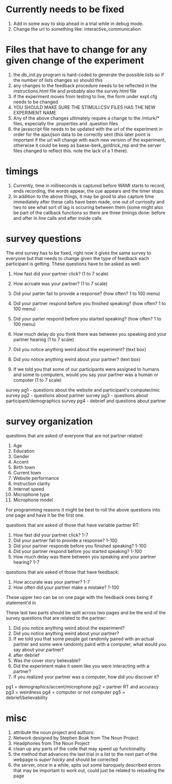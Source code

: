 # Currently needs to be fixed #
1. Add in some way to skip ahead in a trial while in debug mode.
1. Change the url to something like: interactive_communication

# Files that have to change for any given change of the experiment #
1. the db_init.py program is hard-coded to generate the possible lists so if the number of lists changes so should this
1. any changes to the feedback procedure needs to be reflected in the instructions.html file and probably also the survey.html file
1. if the experiment moves from testing to live, the form under expt.cfg needs to be changed
1. YOU SHOULD MAKE SURE THE STIMULI.CSV FILES HAS THE NEW EXPERIMENT NAME
1. Any of the above changes ultimately require a change to the /mturk/* files, especially the .properties and .question files
1. the javascript file needs to be updated with the url of the experiment in order for the ajax/json data to be correctly sent (this later point is important if the url will change with each new version of the experiment, otherwise it could be keep as baese-berk_goldrick_rep and the server files changed to reflect this. note the lack of a 1 there).

# timings #
1. Currently, time in milliseconds is captured before WAMI starts to record, ends recording, the words appear, the cue appears and the timer stops.
1. In addition to the above things, it may be good to also capture time immediately after these calls have been made, one out of curriosity and two to see what sort of lag is occuring between them (some might also be part of the callback functions so there are three timings done: before and after in line calls and after inside calls

# survey questions #
The end survey has to be fixed, right now it gives the same survey to everyone but that needs to change given the type of feedback each participant is getting. These questions have to be asked as well:
1. How fast did your partner click? (1 to 7 scale)
1. How acruate was your partner? (1 to 7 scale)

1. Did your parter fail to provide a response? (how often? 1 to 100 menu)
1. Did your partner respond before you finished speaking? (how often? 1 to 100 menu)
1. Did your parter respond before you started speaking? (how often? 1 to 100 menu)
1. How much delay do you think there was between you speaking and your partner hearing (1 to 7 scale)

1. Did you notice anything weird about the experiment? (text box)
1. Did you notice anything weird about your partner? (text box)

1. If we told you that some of our participants were assigned to humans and some to computers, would you say your partner was a human or computer (1 to 7 scale)

survey pg1 - questions about the website and participant's computer/mic
survey pg2 - questions about partner
survey pg3 - questions about participant/demographics
survey pg4 - debrief and questions about partner


# survey organization #
questions that are asked of everyone that are not partner related:
1. Age
1. Education
1. Gender
1. Accent
1. Birth town
1. Current town
1. Website performance
1. Instruction clarity
1. Internet speed
1. Microphone type
1. Microphone model

For programming reasons it might be best to roll the above questions into one page and have it be the first one.

questions that are asked of those that have variable partner RT:
1. How fast did your partner click? 1-7
1. Did your partner fail to provide a response? 1-100
1. Did your partner responde before you finished speaking? 1-100
1. Did your partner respond before you started speaking? 1-100
1. How much delay was there between you speaking and your partner hearing? 1-7

questions that are asked of those that have feedback:
1. How accurate was your partner? 1-7
1. How often did your partner make a mistake? 1-100

These upper two can be on one page with the feedback ones being if statement'd in

These last two parts should be split across two pages and be the end of the survey
questions that are related to the partner:
1. Did you notice anything weird about the experiment?
1. Did you notice anything weird about your partner?
1. If we told you that some people got randomly paired with an actual partner and some were randomly paird with a computer, what would you say about your partner?
1. after debrief
  1. Was the cover story believable?
  1. Did the experiment make it seem like you were interacting with a partner?
  1. If you realized your partner was a computer, how did you discover it?

pg1 = demographics/accent/microphone
pg2 = partner RT and accuracy
pg3 = weirdness
pg4 = computer or not computer
pg5 = debrief/believability

# misc #
1. attribute the noun project and authors:
  1. Network designed by Stephen Boak from The Noun Project
  2. Headphones from The Noun Project
1. clean up any parts of the code that may speed up functionality
1. the method that advances the last trial in a list to the next part of the webpage is _super hacky_ and should be corrected
1. the server, once in a while, spits out some baroquely described errors that may be important to work out, could just be related to reloading the page
